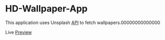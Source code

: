 # HD-Wallpaper-App

This application uses Unsplash [API](https://unsplash.com/developers) to fetch wallpapers.00000000000000

Live [Preview](https://hd-wallpapers4k.netlify.app/)
